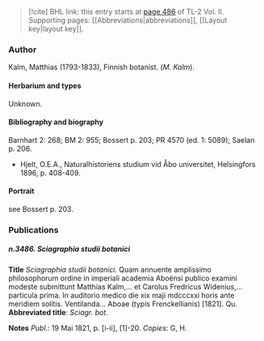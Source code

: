 > [!cite] BHL link: this entry starts at [page 486](https://www.biodiversitylibrary.org/item/103253#page/512/mode/1up) of TL-2 Vol. II.
> Supporting pages: [[Abbreviations|abbreviations]], [[Layout key|layout key]].

### Author

Kalm, Matthias (1793-1833), Finnish botanist. (*M. Kalm*).

#### Herbarium and types

Unknown.

#### Bibliography and biography

Barnhart 2: 268; BM 2: 955; Bossert p. 203; PR 4570 (ed. 1: 5089); Saelan p. 206.
- Hjelt, O.E.A., Naturalhistoriens studium vid Åbo universitet, Helsingfors 1896, p. 408-409.

#### Portrait

see Bossert p. 203.

### Publications

##### n.3486. Sciagraphia studii botanici

**Title**
*Sciagraphia studii botanici*. Quam annuente amplissimo philosophorum ordine in imperiali academia Aboënsi publico examini modeste submittunt Matthias Kalm,... et Carolus Fredricus Widenius,... particula prima. In auditorio medico die xix maji mdcccxxi horis ante meridiem solitis. Ventilanda... Aboae (typis Frenckellianis) \[1821\]. Qu.
**Abbreviated title**: *Sciagr. bot.*

**Notes**
*Publ*.: 19 Mai 1821, p. \[i-ii\], \[1\]-20. *Copies*: G, H.

